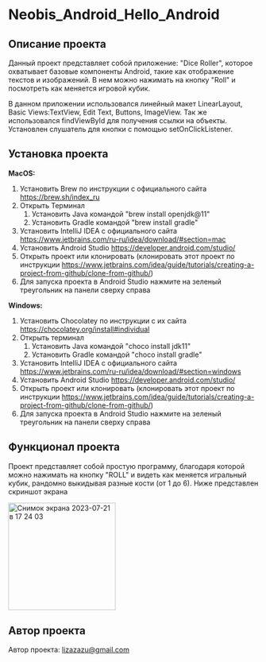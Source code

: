 # Neobis_Android_Hello_Android

## Описание проекта

Данный проект представляет собой приложение: "Dice Roller", которое охватывает базовые компоненты Android, такие как отображение текстов и изображений.
В нем можно нажимать на кнопку "Roll" и посмотреть как меняется игровой кубик. 

В данном приложении использовался линейный макет LinearLayout, Basic Views:TextView, Edit Text, Buttons, ImageView.
Так же использовался findViewById для получения ссылки на объекты.
Установлен слушатель для кнопки с помощью setOnClickListener.

## Установка проекта

**MacOS:**
1. Установить Brew по инструкции с официального сайта https://brew.sh/index_ru
2. Открыть Терминал
   1. Установить Java командой "brew install openjdk@11"
   2. Установить Gradle командой "brew install gradle"
3. Установить IntelliJ IDEA с официального сайта https://www.jetbrains.com/ru-ru/idea/download/#section=mac
4. Установить Android Studio https://developer.android.com/studio/
5. Открыть проект или клонировать (клонировать этот проект по инструкции https://www.jetbrains.com/idea/guide/tutorials/creating-a-project-from-github/clone-from-github/)
6. Для запуска проекта в Android Studio нажмите на зеленый треугольник на панели сверху справа


**Windows:**
1. Установить Chocolatey по инструкции с их сайта https://chocolatey.org/install#individual
2. Открыть терминал
   1. Установить Java командой "choco install jdk11"
   2. Установить Gradle командой "choco install gradle"
3. Установить IntelliJ IDEA с официального сайта https://www.jetbrains.com/ru-ru/idea/download/#section=windows
4. Установить Android Studio https://developer.android.com/studio/
5. Открыть проект или клонировать (клонировать этот проект по инструкции https://www.jetbrains.com/idea/guide/tutorials/creating-a-project-from-github/clone-from-github/)
6. Для запуска проекта в Android Studio нажмите на зеленый треугольник на панели сверху справа

## Функционал проекта 

Проект представляет собой простую программу, благодаря которой можно нажимать на кнопку "ROLL" и видеть как меняется игральный кубик, рандомно 
выкидывая разные кости (от 1 до 6). Ниже представлен скриншот экрана 


<img width="216" alt="Снимок экрана 2023-07-21 в 17 24 03" src="https://github.com/lizazueva/Neobis_Android_Hello_Android/assets/56483500/c45aa59f-7b8b-4eb4-8f84-e8a8e1d60c96">

## Автор проекта

Автор проекта: lizazazu@gmail.com





